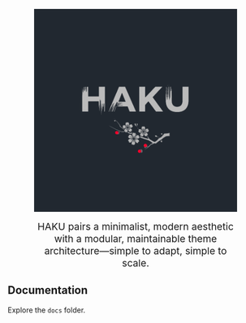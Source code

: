 <p style="text-align: center;">
<img src="screenshot.png" alt="drawing" style="width:400px;"/>
</p>

<p style="text-align: center; max-width: 400px; margin: 0 auto; font-size: 1.2rem;">
HAKU pairs a minimalist, modern aesthetic with a modular, maintainable theme architecture—simple to adapt, simple to scale.
</p>

## Documentation
Explore the `docs` folder.